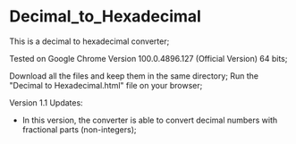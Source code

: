 # Decimal_to_Hexadecimal

This is a decimal to hexadecimal converter;

Tested on Google Chrome Version 100.0.4896.127 (Official Version) 64 bits;

Download all the files and keep them in the same directory;
Run the "Decimal to Hexadecimal.html" file on your browser;

Version 1.1 Updates:

- In this version, the converter is able to convert decimal numbers with fractional parts (non-integers);
